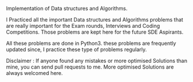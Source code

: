 Implementation of Data structures and Algorithms.

I Practiced all the  important Data structures and Algorithms problems that are really important for the Exam rounds, Interviews and Coding Competitions. Those problems are kept here for the future SDE Aspirants.

All these problems are done in Python3. these problems are frequently updated since, I practice these type of problems regularly.

Disclaimer : If anyone found any mistakes or more optimised Solutions than mine, you can send pull requests to me. More optimised Solutions are always welcomed here.